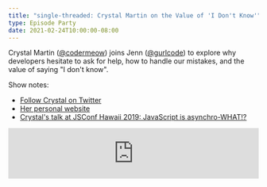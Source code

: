 ```yaml
---
title: "single-threaded: Crystal Martin on the Value of 'I Don't Know'"
type: Episode Party
date: 2021-02-24T10:00:00-08:00
---
```


Crystal Martin ([@codermeow](https://twitter.com/codermeow)) joins Jenn ([@gurlcode](https://twitter.com/gurlcode)) to explore why developers hesitate to ask for help, how to handle our mistakes, and the value of saying "I don't know".

Show notes:

- [Follow Crystal on Twitter](https://twitter.com/codermeow)
- [Her personal website](https://www.crystalmartin.co/)
- [Crystal's talk at JSConf Hawaii 2019: JavaScript is asynchro-WHAT!?](https://www.youtube.com/watch?v=el9fhSbby5E)

<iframe src="https://anchor.fm/single-threaded/embed/episodes/Crystal-Martin-on-the-Value-of-I-Dont-Know-equr1q/a-a4nt555" height="102px" width="100%" frameborder="0" scrolling="no"></iframe>
